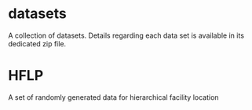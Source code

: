# datasets
A collection of datasets.
Details regarding each data set is available in its dedicated zip file.


# HFLP
A set of randomly generated data for hierarchical facility location
